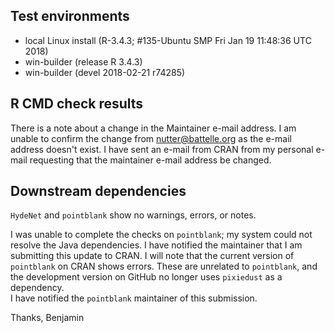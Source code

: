 ## Test environments
* local Linux install (R-3.4.3; #135-Ubuntu SMP Fri Jan 19 11:48:36 UTC 2018)
* win-builder (release R 3.4.3)
* win-builder (devel 2018-02-21 r74285)

## R CMD check results
There is a note about a change in the Maintainer e-mail address. I am unable 
to confirm the change from nutter@battelle.org as the e-mail address doesn't
exist.  I have sent an e-mail from CRAN from my personal e-mail requesting 
that the maintainer e-mail address be changed.


## Downstream dependencies
`HydeNet` and `pointblank` show no warnings, errors, or notes.

I was unable to complete the checks on `pointblank`; my system could not 
resolve the Java dependencies.  I have notified the maintainer that I am 
submitting this update to CRAN. I will note that the current version of 
`pointblank` on CRAN shows errors. These are unrelated to `pointblank`, and
the development version on GitHub no longer uses `pixiedust` as a dependency.  
I have notified the `pointblank` maintainer of this submission.


Thanks,
Benjamin
